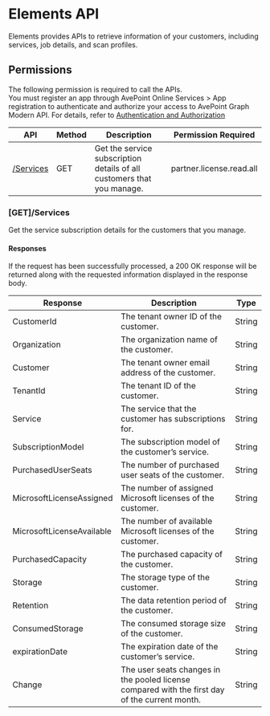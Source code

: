 # Elements API

Elements provides APIs to retrieve information of your customers, including services, job details, and scan profiles.

## Permissions  

The following permission is required to call the APIs.  
You must register an app through AvePoint Online Services > App registration to authenticate and authorize your access to AvePoint Graph Modern API. For details, refer to [Authentication and Authorization](/docs/docs/Use%20AvePoint%20Graph%20Modern%20API.md/#authentication-and-authorization)

| API |Method| Description | Permission Required |
|-----------|--------|-------|--------|
| [/Services](#getservices)| GET  |Get the service subscription details of all customers that you manage.|partner.license.read.all |  


### [GET]/Services

Get the service subscription details for the customers that you manage.


#### Responses

If the request has been successfully processed, a 200 OK response will be returned along with the requested information displayed in the response body.

| Response | Description | Type |
| --- | --- | --- |
| CustomerId | The tenant owner ID of the customer. | String |
| Organization | The organization name of the customer. | String |
| Customer | The tenant owner email address of the customer. | String |
| TenantId | The tenant ID of the customer. | String |
| Service | The service that the customer has subscriptions for. | String |
| SubscriptionModel | The subscription model of the customer’s service. | String |
| PurchasedUserSeats | The number of purchased user seats of the customer. | String |
| MicrosoftLicenseAssigned | The number of assigned Microsoft licenses of the customer. | String |
| MicrosoftLicenseAvailable | The number of available Microsoft licenses of the customer. | String |
| PurchasedCapacity | The purchased capacity of the customer. | String |
| Storage | The storage type of the customer. | String |
| Retention | The data retention period of the customer. | String |
| ConsumedStorage | The consumed storage size of the customer. | String |
| expirationDate | The expiration date of the customer’s service. | String |
| Change | The user seats changes in the pooled license compared with the first day of the current month. | String |

